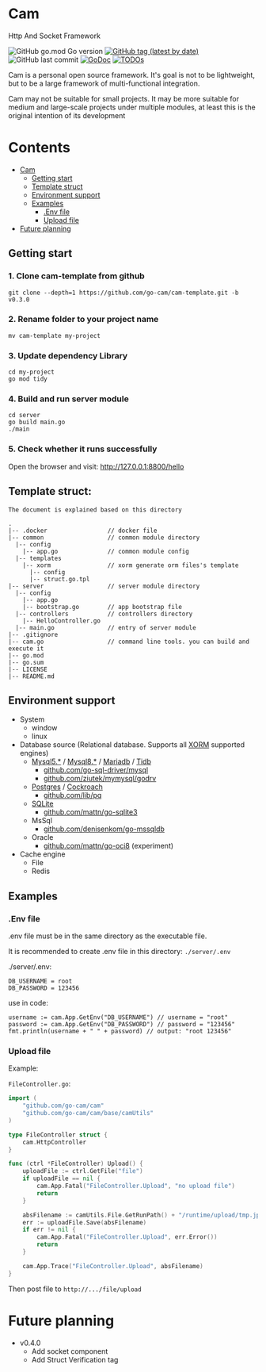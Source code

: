 # Cam 
Http And Socket Framework

![GitHub go.mod Go version](https://img.shields.io/github/go-mod/go-version/go-cam/cam?color=red)
[![GitHub tag (latest by date)](https://img.shields.io/github/v/tag/go-cam/cam)](https://github.com/go-cam/cam/tags)
![GitHub last commit](https://img.shields.io/github/last-commit/go-cam/cam)
[![GoDoc](https://godoc.org/github.com/go-cam/cam?status.svg)](https://godoc.org/github.com/go-cam/cam)
[![TODOs](https://badgen.net/https/api.tickgit.com/badgen/github.com/go-cam/cam)](https://www.tickgit.com/browse?repo=github.com/go-cam/cam)

Cam is a personal open source framework. It's goal is not to be lightweight, but to be a large framework of multi-functional integration.

Cam may not be suitable for small projects. It may be more suitable for medium and large-scale projects under multiple modules, at least this is the original intention of its development


# Contents

- [Cam](#cam)
  - [Getting start](#getting-start)
  - [Template struct](#template-struct)
  - [Environment support](#environment-support)
  - [Examples](#examples)
    - [.Env file](#env-file)
    - [Upload file](#upload-file)
- [Future planning](#future-planning)

## Getting start

### 1. Clone cam-template from github

    git clone --depth=1 https://github.com/go-cam/cam-template.git -b v0.3.0

### 2. Rename folder to your project name

    mv cam-template my-project
    
### 3. Update dependency Library

    cd my-project
    go mod tidy

### 4. Build and run server module

    cd server
    go build main.go
    ./main

### 5. Check whether it runs successfully

Open the browser and visit: http://127.0.0.1:8800/hello

## Template struct: 
    The document is explained based on this directory
 
```text
.
|-- .docker                 // docker file
|-- common                  // common module directory
  |-- config                
    |-- app.go              // common module config
  |-- templates
    |-- xorm                // xorm generate orm files's template
      |-- config
      |-- struct.go.tpl
|-- server                  // server module directory
  |-- config
    |-- app.go
    |-- bootstrap.go        // app bootstrap file
  |-- controllers           // controllers directory
    |-- HelloController.go
  |-- main.go               // entry of server module
|-- .gitignore
|-- cam.go                  // command line tools. you can build and execute it
|-- go.mod
|-- go.sum
|-- LICENSE
|-- README.md
``` 

## Environment support

- System
  - window
  - linux
- Database source (Relational database. Supports all [XORM](https://xorm.io) supported engines)
  - [Mysql5.*](https://github.com/mysql/mysql-server/tree/5.7) / [Mysql8.*](https://github.com/mysql/mysql-server) / [Mariadb](https://github.com/MariaDB/server) / [Tidb](https://github.com/pingcap/tidb)
    - [github.com/go-sql-driver/mysql](https://github.com/go-sql-driver/mysql)
    - [github.com/ziutek/mymysql/godrv](https://github.com/ziutek/mymysql/godrv)
  - [Postgres](https://github.com/postgres/postgres) / [Cockroach](https://github.com/cockroachdb/cockroach)
    - [github.com/lib/pq](https://github.com/lib/pq)
  - [SQLite](https://sqlite.org)
    - [github.com/mattn/go-sqlite3](https://github.com/mattn/go-sqlite3)
  - MsSql
    - [github.com/denisenkom/go-mssqldb](https://github.com/denisenkom/go-mssqldb)
  - Oracle
    - [github.com/mattn/go-oci8](https://github.com/mattn/go-oci8) (experiment)
- Cache engine
  - File
  - Redis
  
## Examples

### .Env file
.env file must be in the same directory as the executable file.

It is recommended to create .env file in this directory: `./server/.env`

./server/.env:
```text
DB_USERNAME = root
DB_PASSWORD = 123456
```

use in code:
```text
username := cam.App.GetEnv("DB_USERNAME") // username = "root"
password := cam.App.GetEnv("DB_PASSWORD") // password = "123456"
fmt.println(username + " " + password) // output: "root 123456"
```

### Upload file

Example:

`FileController.go`:
```go
import (
	"github.com/go-cam/cam"
	"github.com/go-cam/cam/base/camUtils"
)

type FileController struct {
	cam.HttpController
}

func (ctrl *FileController) Upload() {
	uploadFile := ctrl.GetFile("file")
	if uploadFile == nil {
		cam.App.Fatal("FileController.Upload", "no upload file")
		return
	}

	absFilename := camUtils.File.GetRunPath() + "/runtime/upload/tmp.jpg"
	err := uploadFile.Save(absFilename)
	if err != nil {
		cam.App.Fatal("FileController.Upload", err.Error())
		return
	}

	cam.App.Trace("FileController.Upload", absFilename)
}
```

Then
post file to `http://.../file/upload`

# Future planning
- v0.4.0
  - Add socket component
  - Add Struct Verification tag
